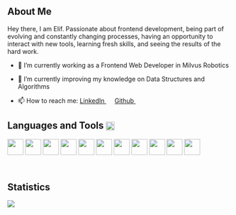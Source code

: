 ## About Me

Hey there,
I am Elif. Passionate about frontend development, being part of evolving and constantly changing processes, having an opportunity to interact with new tools, learning fresh skills, and seeing the results of the hard work.

- 🔭 I’m currently working as a Frontend Web Developer in Milvus Robotics

- 🌱 I’m currently improving my knowledge on Data Structures and Algorithms 

- 📫 How to reach me: 
<a href = 'https://www.linkedin.com/in/elif-irem-kara/'> LinkedIn <img width = '15px' src="https://raw.githubusercontent.com/rahulbanerjee26/githubAboutMeGenerator/main/icons/linked-in-alt.svg"/></a> 
<a href = 'https://github.com/elfrmkr'>Github   <img width = '15px' src="https://raw.githubusercontent.com/rahulbanerjee26/githubAboutMeGenerator/main/icons/github.svg"/></a><br/>


## Languages and Tools <img src = "https://media2.giphy.com/media/QssGEmpkyEOhBCb7e1/giphy.gif?cid=ecf05e47a0n3gi1bfqntqmob8g9aid1oyj2wr3ds3mg700bl&rid=giphy.gif" align= 'center' width ='20px'> 
<p>
<img width ='36px' align='center' src ='https://raw.githubusercontent.com/rahulbanerjee26/githubAboutMeGenerator/main/icons/javascript.svg'>
<img width='36px' align='center' src='https://raw.githubusercontent.com/rahulbanerjee26/githubAboutMeGenerator/main/icons/vuejs.svg'>
<img width='36px' align='center' src='https://raw.githubusercontent.com/rahulbanerjee26/githubAboutMeGenerator/main/icons/nuxtjs.svg'>
<img width ='36px' align='center' src ='https://raw.githubusercontent.com/rahulbanerjee26/githubAboutMeGenerator/main/icons/reactjs.svg'>
<img width='36px' align='center' src='https://raw.githubusercontent.com/rahulbanerjee26/githubAboutMeGenerator/main/icons/redux.svg'>
<img width ='36px' align='center' src ='https://raw.githubusercontent.com/rahulbanerjee26/githubAboutMeGenerator/main/icons/git.svg'>
<img width ='36px' align='center' src ='https://raw.githubusercontent.com/rahulbanerjee26/githubAboutMeGenerator/main/icons/matlab.svg'>
<img width ='36px' align='center' src ='https://raw.githubusercontent.com/rahulbanerjee26/githubAboutMeGenerator/main/icons/html.svg'>  
<img width ='36px' align='center' src ='https://raw.githubusercontent.com/rahulbanerjee26/githubAboutMeGenerator/main/icons/css.svg'>
<img width='36px' align='center' src='https://raw.githubusercontent.com/rahulbanerjee26/githubAboutMeGenerator/main/icons/tailwind.svg'>
<img width ='36px' align='center' src ='https://raw.githubusercontent.com/rahulbanerjee26/githubAboutMeGenerator/main/icons/firebase.svg'>  
</p><br/>

## Statistics 
<a href="https://github-readme-stats.vercel.app/api/top-langs/?username=elfrmkr&layout=compact&text_color=daf7dc&bg_color=151515"><img src="https://github-readme-stats.vercel.app/api/top-langs/?username=elfrmkr&layout=compact&text_color=daf7dc&bg_color=282a36&border_color=282a36" ></a></h2>

<!--
**elfrmkr/elfrmkr** is a ✨ _special_ ✨ repository because its `README.md` (this file) appears on your GitHub profile.

Here are some ideas to get you started:


- 😄 Pronouns: ...
- ⚡ Fun fact: ...
-->
